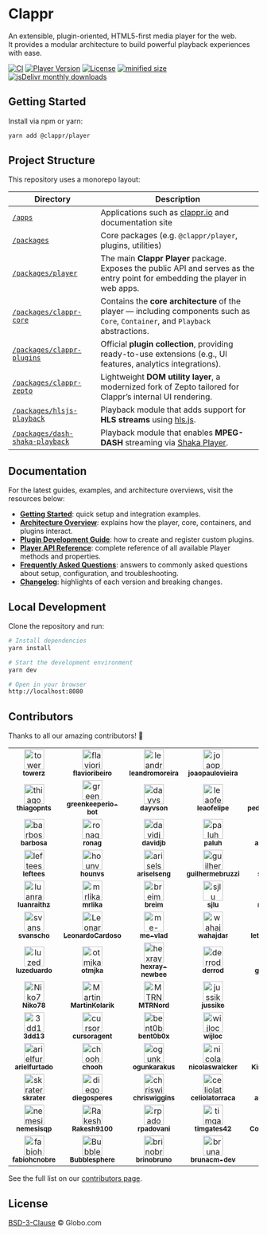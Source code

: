 # Clappr

An extensible, plugin-oriented, HTML5-first media player for the web.  
It provides a modular architecture to build powerful playback experiences with ease.

[![CI](https://github.com/clappr/clappr/actions/workflows/ci.yml/badge.svg)](https://github.com/clappr/clappr/actions/workflows/ci.yml)
[![Player Version](https://img.shields.io/badge/dynamic/json?url=https://raw.githubusercontent.com/clappr/clappr/main/packages/player/package.json&query=$.version&label=Player%20Version&color=blue)](https://raw.githubusercontent.com/clappr/clappr/main/packages/player/package.json)
[![License](https://img.shields.io/github/license/clappr/clappr)](https://github.com/clappr/clappr/blob/main/LICENSE)
[![minified size](https://img.shields.io/bundlephobia/min/@clappr/player)](https://bundlephobia.com/package/@clappr/player)
[![jsDelivr monthly downloads](https://img.shields.io/jsdelivr/npm/hm/@clappr/player)](https://www.jsdelivr.com/package/npm/@clappr/player)

## Getting Started

Install via npm or yarn:

```bash
yarn add @clappr/player
```

## Project Structure

This repository uses a monorepo layout:

| Directory                                                        | Description                                                                                                                       |
| ---------------------------------------------------------------- | --------------------------------------------------------------------------------------------------------------------------------- |
| [`/apps`](/apps/)                                                | Applications such as [clappr.io](http://clappr.io/) and documentation site                                                        |
| [`/packages`](/packages/)                                        | Core packages (e.g. `@clappr/player`, plugins, utilities)                                                                         |
| [`/packages/player`](/packages/player)                           | The main **Clappr Player** package. Exposes the public API and serves as the entry point for embedding the player in web apps.    |
| [`/packages/clappr-core`](/packages/clappr-core)                 | Contains the **core architecture** of the player — including components such as `Core`, `Container`, and `Playback` abstractions. |
| [`/packages/clappr-plugins`](/packages/clappr-plugins)           | Official **plugin collection**, providing ready-to-use extensions (e.g., UI features, analytics integrations).                    |
| [`/packages/clappr-zepto`](/packages/clappr-zepto)               | Lightweight **DOM utility layer**, a modernized fork of Zepto tailored for Clappr’s internal UI rendering.                        |
| [`/packages/hlsjs-playback`](/packages/hlsjs-playback)           | Playback module that adds support for **HLS streams** using [hls.js](https://github.com/video-dev/hls.js).                        |
| [`/packages/dash-shaka-playback`](/packages/dash-shaka-playback) | Playback module that enables **MPEG-DASH** streaming via [Shaka Player](https://github.com/google/shaka-player).                  |

## Documentation

For the latest guides, examples, and architecture overviews, visit the resources below:

- [**Getting Started**](./apps/clappr.io/docs/getting_started.md): quick setup and integration examples.
- [**Architecture Overview**](./apps/clappr.io/docs/architecture.md): explains how the player, core, containers, and plugins interact.
- [**Plugin Development Guide**](./apps/clappr.io/docs/guides/how_to_build_plugins.md): how to create and register custom plugins.
- [**Player API Reference**](./apps/clappr.io/docs/api.md): complete reference of all available Player methods and properties.
- [**Frequently Asked Questions**](./apps/clappr.io/docs/faq.md): answers to commonly asked questions about setup, configuration, and troubleshooting.
- [**Changelog**](https://github.com/clappr/clappr/releases): highlights of each version and breaking changes.

## Local Development

Clone the repository and run:

```bash
# Install dependencies
yarn install

# Start the development environment
yarn dev

# Open in your browser
http://localhost:8080
```

## Contributors

Thanks to all our amazing contributors! 🎉

<!-- readme: contributors -start -->
<table>
	<tbody>
		<tr>
            <td align="center">
                <a href="https://github.com/towerz">
                    <img src="https://avatars.githubusercontent.com/u/989801?v=4" width="40;" alt="towerz"/>
                    <br />
                    <sub><b>towerz</b></sub>
                </a>
            </td>
            <td align="center">
                <a href="https://github.com/flavioribeiro">
                    <img src="https://avatars.githubusercontent.com/u/244265?v=4" width="40;" alt="flavioribeiro"/>
                    <br />
                    <sub><b>flavioribeiro</b></sub>
                </a>
            </td>
            <td align="center">
                <a href="https://github.com/leandromoreira">
                    <img src="https://avatars.githubusercontent.com/u/55913?v=4" width="40;" alt="leandromoreira"/>
                    <br />
                    <sub><b>leandromoreira</b></sub>
                </a>
            </td>
            <td align="center">
                <a href="https://github.com/joaopaulovieira">
                    <img src="https://avatars.githubusercontent.com/u/5631063?v=4" width="40;" alt="joaopaulovieira"/>
                    <br />
                    <sub><b>joaopaulovieira</b></sub>
                </a>
            </td>
            <td align="center">
                <a href="https://github.com/tjenkinson">
                    <img src="https://avatars.githubusercontent.com/u/3259993?v=4" width="40;" alt="tjenkinson"/>
                    <br />
                    <sub><b>tjenkinson</b></sub>
                </a>
            </td>
            <td align="center">
                <a href="https://github.com/jhonatangcavalcanti">
                    <img src="https://avatars.githubusercontent.com/u/14154066?v=4" width="40;" alt="jhonatangcavalcanti"/>
                    <br />
                    <sub><b>jhonatangcavalcanti</b></sub>
                </a>
            </td>
            <td align="center">
                <a href="https://github.com/tchakabam">
                    <img src="https://avatars.githubusercontent.com/u/1480052?v=4" width="40;" alt="tchakabam"/>
                    <br />
                    <sub><b>tchakabam</b></sub>
                </a>
            </td>
            <td align="center">
                <a href="https://github.com/kslimani">
                    <img src="https://avatars.githubusercontent.com/u/1758996?v=4" width="40;" alt="kslimani"/>
                    <br />
                    <sub><b>kslimani</b></sub>
                </a>
            </td>
		</tr>
		<tr>
            <td align="center">
                <a href="https://github.com/thiagopnts">
                    <img src="https://avatars.githubusercontent.com/u/322239?v=4" width="40;" alt="thiagopnts"/>
                    <br />
                    <sub><b>thiagopnts</b></sub>
                </a>
            </td>
            <td align="center">
                <a href="https://github.com/greenkeeperio-bot">
                    <img src="https://avatars.githubusercontent.com/u/14790466?v=4" width="40;" alt="greenkeeperio-bot"/>
                    <br />
                    <sub><b>greenkeeperio-bot</b></sub>
                </a>
            </td>
            <td align="center">
                <a href="https://github.com/dayvson">
                    <img src="https://avatars.githubusercontent.com/u/59447?v=4" width="40;" alt="dayvson"/>
                    <br />
                    <sub><b>dayvson</b></sub>
                </a>
            </td>
            <td align="center">
                <a href="https://github.com/leaofelipe">
                    <img src="https://avatars.githubusercontent.com/u/1847691?v=4" width="40;" alt="leaofelipe"/>
                    <br />
                    <sub><b>leaofelipe</b></sub>
                </a>
            </td>
            <td align="center">
                <a href="https://github.com/pedrochamberlain">
                    <img src="https://avatars.githubusercontent.com/u/40682476?v=4" width="40;" alt="pedrochamberlain"/>
                    <br />
                    <sub><b>pedrochamberlain</b></sub>
                </a>
            </td>
            <td align="center">
                <a href="https://github.com/bikegriffith">
                    <img src="https://avatars.githubusercontent.com/u/167782?v=4" width="40;" alt="bikegriffith"/>
                    <br />
                    <sub><b>bikegriffith</b></sub>
                </a>
            </td>
            <td align="center">
                <a href="https://github.com/vagnervjs">
                    <img src="https://avatars.githubusercontent.com/u/1696024?v=4" width="40;" alt="vagnervjs"/>
                    <br />
                    <sub><b>vagnervjs</b></sub>
                </a>
            </td>
            <td align="center">
                <a href="https://github.com/felipecesr">
                    <img src="https://avatars.githubusercontent.com/u/10980841?v=4" width="40;" alt="felipecesr"/>
                    <br />
                    <sub><b>felipecesr</b></sub>
                </a>
            </td>
		</tr>
		<tr>
            <td align="center">
                <a href="https://github.com/barbosa">
                    <img src="https://avatars.githubusercontent.com/u/235208?v=4" width="40;" alt="barbosa"/>
                    <br />
                    <sub><b>barbosa</b></sub>
                </a>
            </td>
            <td align="center">
                <a href="https://github.com/ronag">
                    <img src="https://avatars.githubusercontent.com/u/3065230?v=4" width="40;" alt="ronag"/>
                    <br />
                    <sub><b>ronag</b></sub>
                </a>
            </td>
            <td align="center">
                <a href="https://github.com/davidjb">
                    <img src="https://avatars.githubusercontent.com/u/1002811?v=4" width="40;" alt="davidjb"/>
                    <br />
                    <sub><b>davidjb</b></sub>
                </a>
            </td>
            <td align="center">
                <a href="https://github.com/paluh">
                    <img src="https://avatars.githubusercontent.com/u/190249?v=4" width="40;" alt="paluh"/>
                    <br />
                    <sub><b>paluh</b></sub>
                </a>
            </td>
            <td align="center">
                <a href="https://github.com/andrefilimono">
                    <img src="https://avatars.githubusercontent.com/u/7794526?v=4" width="40;" alt="andrefilimono"/>
                    <br />
                    <sub><b>andrefilimono</b></sub>
                </a>
            </td>
            <td align="center">
                <a href="https://github.com/NicholasAsimov">
                    <img src="https://avatars.githubusercontent.com/u/8828810?v=4" width="40;" alt="NicholasAsimov"/>
                    <br />
                    <sub><b>NicholasAsimov</b></sub>
                </a>
            </td>
            <td align="center">
                <a href="https://github.com/gamtiq">
                    <img src="https://avatars.githubusercontent.com/u/1177323?v=4" width="40;" alt="gamtiq"/>
                    <br />
                    <sub><b>gamtiq</b></sub>
                </a>
            </td>
            <td align="center">
                <a href="https://github.com/afonsocdaniel">
                    <img src="https://avatars.githubusercontent.com/u/1382338?v=4" width="40;" alt="afonsocdaniel"/>
                    <br />
                    <sub><b>afonsocdaniel</b></sub>
                </a>
            </td>
		</tr>
		<tr>
            <td align="center">
                <a href="https://github.com/leftees">
                    <img src="https://avatars.githubusercontent.com/u/12038092?v=4" width="40;" alt="leftees"/>
                    <br />
                    <sub><b>leftees</b></sub>
                </a>
            </td>
            <td align="center">
                <a href="https://github.com/hounvs">
                    <img src="https://avatars.githubusercontent.com/u/6434904?v=4" width="40;" alt="hounvs"/>
                    <br />
                    <sub><b>hounvs</b></sub>
                </a>
            </td>
            <td align="center">
                <a href="https://github.com/ariselseng">
                    <img src="https://avatars.githubusercontent.com/u/445843?v=4" width="40;" alt="ariselseng"/>
                    <br />
                    <sub><b>ariselseng</b></sub>
                </a>
            </td>
            <td align="center">
                <a href="https://github.com/guilhermebruzzi">
                    <img src="https://avatars.githubusercontent.com/u/1321766?v=4" width="40;" alt="guilhermebruzzi"/>
                    <br />
                    <sub><b>guilhermebruzzi</b></sub>
                </a>
            </td>
            <td align="center">
                <a href="https://github.com/stanogurnik">
                    <img src="https://avatars.githubusercontent.com/u/2771618?v=4" width="40;" alt="stanogurnik"/>
                    <br />
                    <sub><b>stanogurnik</b></sub>
                </a>
            </td>
            <td align="center">
                <a href="https://github.com/amanda-bmelo">
                    <img src="https://avatars.githubusercontent.com/u/48109161?v=4" width="40;" alt="amanda-bmelo"/>
                    <br />
                    <sub><b>amanda-bmelo</b></sub>
                </a>
            </td>
            <td align="center">
                <a href="https://github.com/michaelcunningham19">
                    <img src="https://avatars.githubusercontent.com/u/10078342?v=4" width="40;" alt="michaelcunningham19"/>
                    <br />
                    <sub><b>michaelcunningham19</b></sub>
                </a>
            </td>
            <td align="center">
                <a href="https://github.com/rheber">
                    <img src="https://avatars.githubusercontent.com/u/7068967?v=4" width="40;" alt="rheber"/>
                    <br />
                    <sub><b>rheber</b></sub>
                </a>
            </td>
		</tr>
		<tr>
            <td align="center">
                <a href="https://github.com/luanraithz">
                    <img src="https://avatars.githubusercontent.com/u/27583162?v=4" width="40;" alt="luanraithz"/>
                    <br />
                    <sub><b>luanraithz</b></sub>
                </a>
            </td>
            <td align="center">
                <a href="https://github.com/mrlika">
                    <img src="https://avatars.githubusercontent.com/u/1469266?v=4" width="40;" alt="mrlika"/>
                    <br />
                    <sub><b>mrlika</b></sub>
                </a>
            </td>
            <td align="center">
                <a href="https://github.com/breim">
                    <img src="https://avatars.githubusercontent.com/u/4550114?v=4" width="40;" alt="breim"/>
                    <br />
                    <sub><b>breim</b></sub>
                </a>
            </td>
            <td align="center">
                <a href="https://github.com/sjlu">
                    <img src="https://avatars.githubusercontent.com/u/329917?v=4" width="40;" alt="sjlu"/>
                    <br />
                    <sub><b>sjlu</b></sub>
                </a>
            </td>
            <td align="center">
                <a href="https://github.com/raphamorim">
                    <img src="https://avatars.githubusercontent.com/u/3630346?v=4" width="40;" alt="raphamorim"/>
                    <br />
                    <sub><b>raphamorim</b></sub>
                </a>
            </td>
            <td align="center">
                <a href="https://github.com/avreg">
                    <img src="https://avatars.githubusercontent.com/u/1052428?v=4" width="40;" alt="avreg"/>
                    <br />
                    <sub><b>avreg</b></sub>
                </a>
            </td>
            <td align="center">
                <a href="https://github.com/alvynmcq">
                    <img src="https://avatars.githubusercontent.com/u/1619808?v=4" width="40;" alt="alvynmcq"/>
                    <br />
                    <sub><b>alvynmcq</b></sub>
                </a>
            </td>
            <td align="center">
                <a href="https://github.com/argoilves">
                    <img src="https://avatars.githubusercontent.com/u/7804734?v=4" width="40;" alt="argoilves"/>
                    <br />
                    <sub><b>argoilves</b></sub>
                </a>
            </td>
		</tr>
		<tr>
            <td align="center">
                <a href="https://github.com/svanscho">
                    <img src="https://avatars.githubusercontent.com/u/7288358?v=4" width="40;" alt="svanscho"/>
                    <br />
                    <sub><b>svanscho</b></sub>
                </a>
            </td>
            <td align="center">
                <a href="https://github.com/LeonardoCardoso">
                    <img src="https://avatars.githubusercontent.com/u/1775157?v=4" width="40;" alt="LeonardoCardoso"/>
                    <br />
                    <sub><b>LeonardoCardoso</b></sub>
                </a>
            </td>
            <td align="center">
                <a href="https://github.com/me-vlad">
                    <img src="https://avatars.githubusercontent.com/u/222185?v=4" width="40;" alt="me-vlad"/>
                    <br />
                    <sub><b>me-vlad</b></sub>
                </a>
            </td>
            <td align="center">
                <a href="https://github.com/wahajdar">
                    <img src="https://avatars.githubusercontent.com/u/25760541?v=4" width="40;" alt="wahajdar"/>
                    <br />
                    <sub><b>wahajdar</b></sub>
                </a>
            </td>
            <td align="center">
                <a href="https://github.com/leticiafernandes">
                    <img src="https://avatars.githubusercontent.com/u/13765802?v=4" width="40;" alt="leticiafernandes"/>
                    <br />
                    <sub><b>leticiafernandes</b></sub>
                </a>
            </td>
            <td align="center">
                <a href="https://github.com/lucasrodcosta">
                    <img src="https://avatars.githubusercontent.com/u/2574399?v=4" width="40;" alt="lucasrodcosta"/>
                    <br />
                    <sub><b>lucasrodcosta</b></sub>
                </a>
            </td>
            <td align="center">
                <a href="https://github.com/RussCoder">
                    <img src="https://avatars.githubusercontent.com/u/18438165?v=4" width="40;" alt="RussCoder"/>
                    <br />
                    <sub><b>RussCoder</b></sub>
                </a>
            </td>
            <td align="center">
                <a href="https://github.com/paulocesarjr">
                    <img src="https://avatars.githubusercontent.com/u/13860683?v=4" width="40;" alt="paulocesarjr"/>
                    <br />
                    <sub><b>paulocesarjr</b></sub>
                </a>
            </td>
		</tr>
		<tr>
            <td align="center">
                <a href="https://github.com/luzeduardo">
                    <img src="https://avatars.githubusercontent.com/u/770092?v=4" width="40;" alt="luzeduardo"/>
                    <br />
                    <sub><b>luzeduardo</b></sub>
                </a>
            </td>
            <td align="center">
                <a href="https://github.com/otmjka">
                    <img src="https://avatars.githubusercontent.com/u/5286446?v=4" width="40;" alt="otmjka"/>
                    <br />
                    <sub><b>otmjka</b></sub>
                </a>
            </td>
            <td align="center">
                <a href="https://github.com/hexray-newbee">
                    <img src="https://avatars.githubusercontent.com/u/15082228?v=4" width="40;" alt="hexray-newbee"/>
                    <br />
                    <sub><b>hexray-newbee</b></sub>
                </a>
            </td>
            <td align="center">
                <a href="https://github.com/derrod">
                    <img src="https://avatars.githubusercontent.com/u/3123295?v=4" width="40;" alt="derrod"/>
                    <br />
                    <sub><b>derrod</b></sub>
                </a>
            </td>
            <td align="center">
                <a href="https://github.com/gitter-badger">
                    <img src="https://avatars.githubusercontent.com/u/8518239?v=4" width="40;" alt="gitter-badger"/>
                    <br />
                    <sub><b>gitter-badger</b></sub>
                </a>
            </td>
            <td align="center">
                <a href="https://github.com/seanhussey">
                    <img src="https://avatars.githubusercontent.com/u/10438?v=4" width="40;" alt="seanhussey"/>
                    <br />
                    <sub><b>seanhussey</b></sub>
                </a>
            </td>
            <td align="center">
                <a href="https://github.com/rolandstarke">
                    <img src="https://avatars.githubusercontent.com/u/5196813?v=4" width="40;" alt="rolandstarke"/>
                    <br />
                    <sub><b>rolandstarke</b></sub>
                </a>
            </td>
            <td align="center">
                <a href="https://github.com/rcmachado">
                    <img src="https://avatars.githubusercontent.com/u/141832?v=4" width="40;" alt="rcmachado"/>
                    <br />
                    <sub><b>rcmachado</b></sub>
                </a>
            </td>
		</tr>
		<tr>
            <td align="center">
                <a href="https://github.com/Niko78">
                    <img src="https://avatars.githubusercontent.com/u/17108017?v=4" width="40;" alt="Niko78"/>
                    <br />
                    <sub><b>Niko78</b></sub>
                </a>
            </td>
            <td align="center">
                <a href="https://github.com/MartinKolarik">
                    <img src="https://avatars.githubusercontent.com/u/6192491?v=4" width="40;" alt="MartinKolarik"/>
                    <br />
                    <sub><b>MartinKolarik</b></sub>
                </a>
            </td>
            <td align="center">
                <a href="https://github.com/MTRNord">
                    <img src="https://avatars.githubusercontent.com/u/1374914?v=4" width="40;" alt="MTRNord"/>
                    <br />
                    <sub><b>MTRNord</b></sub>
                </a>
            </td>
            <td align="center">
                <a href="https://github.com/jussike">
                    <img src="https://avatars.githubusercontent.com/u/7323729?v=4" width="40;" alt="jussike"/>
                    <br />
                    <sub><b>jussike</b></sub>
                </a>
            </td>
            <td align="center">
                <a href="https://github.com/kad3nce">
                    <img src="https://avatars.githubusercontent.com/u/556?v=4" width="40;" alt="kad3nce"/>
                    <br />
                    <sub><b>kad3nce</b></sub>
                </a>
            </td>
            <td align="center">
                <a href="https://github.com/jlmcdonald">
                    <img src="https://avatars.githubusercontent.com/u/3506893?v=4" width="40;" alt="jlmcdonald"/>
                    <br />
                    <sub><b>jlmcdonald</b></sub>
                </a>
            </td>
            <td align="center">
                <a href="https://github.com/revolter">
                    <img src="https://avatars.githubusercontent.com/u/5748627?v=4" width="40;" alt="revolter"/>
                    <br />
                    <sub><b>revolter</b></sub>
                </a>
            </td>
            <td align="center">
                <a href="https://github.com/emilepommier">
                    <img src="https://avatars.githubusercontent.com/u/36151637?v=4" width="40;" alt="emilepommier"/>
                    <br />
                    <sub><b>emilepommier</b></sub>
                </a>
            </td>
		</tr>
		<tr>
            <td align="center">
                <a href="https://github.com/3dd13">
                    <img src="https://avatars.githubusercontent.com/u/223555?v=4" width="40;" alt="3dd13"/>
                    <br />
                    <sub><b>3dd13</b></sub>
                </a>
            </td>
            <td align="center">
                <a href="https://github.com/cursoragent">
                    <img src="https://avatars.githubusercontent.com/u/199161495?v=4" width="40;" alt="cursoragent"/>
                    <br />
                    <sub><b>cursoragent</b></sub>
                </a>
            </td>
            <td align="center">
                <a href="https://github.com/bent0b0x">
                    <img src="https://avatars.githubusercontent.com/u/7697924?v=4" width="40;" alt="bent0b0x"/>
                    <br />
                    <sub><b>bent0b0x</b></sub>
                </a>
            </td>
            <td align="center">
                <a href="https://github.com/wijloc">
                    <img src="https://avatars.githubusercontent.com/u/16838209?v=4" width="40;" alt="wijloc"/>
                    <br />
                    <sub><b>wijloc</b></sub>
                </a>
            </td>
            <td align="center">
                <a href="https://github.com/liamsegura">
                    <img src="https://avatars.githubusercontent.com/u/102547056?v=4" width="40;" alt="liamsegura"/>
                    <br />
                    <sub><b>liamsegura</b></sub>
                </a>
            </td>
            <td align="center">
                <a href="https://github.com/shaharmor">
                    <img src="https://avatars.githubusercontent.com/u/10861920?v=4" width="40;" alt="shaharmor"/>
                    <br />
                    <sub><b>shaharmor</b></sub>
                </a>
            </td>
            <td align="center">
                <a href="https://github.com/PNixx">
                    <img src="https://avatars.githubusercontent.com/u/1117351?v=4" width="40;" alt="PNixx"/>
                    <br />
                    <sub><b>PNixx</b></sub>
                </a>
            </td>
            <td align="center">
                <a href="https://github.com/kolpax">
                    <img src="https://avatars.githubusercontent.com/u/3372392?v=4" width="40;" alt="kolpax"/>
                    <br />
                    <sub><b>kolpax</b></sub>
                </a>
            </td>
		</tr>
		<tr>
            <td align="center">
                <a href="https://github.com/arielfurtado">
                    <img src="https://avatars.githubusercontent.com/u/7703845?v=4" width="40;" alt="arielfurtado"/>
                    <br />
                    <sub><b>arielfurtado</b></sub>
                </a>
            </td>
            <td align="center">
                <a href="https://github.com/chooh">
                    <img src="https://avatars.githubusercontent.com/u/9463?v=4" width="40;" alt="chooh"/>
                    <br />
                    <sub><b>chooh</b></sub>
                </a>
            </td>
            <td align="center">
                <a href="https://github.com/ogunkarakus">
                    <img src="https://avatars.githubusercontent.com/u/14255843?v=4" width="40;" alt="ogunkarakus"/>
                    <br />
                    <sub><b>ogunkarakus</b></sub>
                </a>
            </td>
            <td align="center">
                <a href="https://github.com/nicolaswalcker">
                    <img src="https://avatars.githubusercontent.com/u/50677753?v=4" width="40;" alt="nicolaswalcker"/>
                    <br />
                    <sub><b>nicolaswalcker</b></sub>
                </a>
            </td>
            <td align="center">
                <a href="https://github.com/KingHorse2015">
                    <img src="https://avatars.githubusercontent.com/u/15171668?v=4" width="40;" alt="KingHorse2015"/>
                    <br />
                    <sub><b>KingHorse2015</b></sub>
                </a>
            </td>
            <td align="center">
                <a href="https://github.com/markx">
                    <img src="https://avatars.githubusercontent.com/u/1816385?v=4" width="40;" alt="markx"/>
                    <br />
                    <sub><b>markx</b></sub>
                </a>
            </td>
            <td align="center">
                <a href="https://github.com/jfairley">
                    <img src="https://avatars.githubusercontent.com/u/992483?v=4" width="40;" alt="jfairley"/>
                    <br />
                    <sub><b>jfairley</b></sub>
                </a>
            </td>
            <td align="center">
                <a href="https://github.com/medeeiros">
                    <img src="https://avatars.githubusercontent.com/u/331136?v=4" width="40;" alt="medeeiros"/>
                    <br />
                    <sub><b>medeeiros</b></sub>
                </a>
            </td>
		</tr>
		<tr>
            <td align="center">
                <a href="https://github.com/skrater">
                    <img src="https://avatars.githubusercontent.com/u/3642917?v=4" width="40;" alt="skrater"/>
                    <br />
                    <sub><b>skrater</b></sub>
                </a>
            </td>
            <td align="center">
                <a href="https://github.com/diegosperes">
                    <img src="https://avatars.githubusercontent.com/u/2347485?v=4" width="40;" alt="diegosperes"/>
                    <br />
                    <sub><b>diegosperes</b></sub>
                </a>
            </td>
            <td align="center">
                <a href="https://github.com/chriswiggins">
                    <img src="https://avatars.githubusercontent.com/u/2830609?v=4" width="40;" alt="chriswiggins"/>
                    <br />
                    <sub><b>chriswiggins</b></sub>
                </a>
            </td>
            <td align="center">
                <a href="https://github.com/celiolatorraca">
                    <img src="https://avatars.githubusercontent.com/u/43214?v=4" width="40;" alt="celiolatorraca"/>
                    <br />
                    <sub><b>celiolatorraca</b></sub>
                </a>
            </td>
            <td align="center">
                <a href="https://github.com/ahmadmayahi">
                    <img src="https://avatars.githubusercontent.com/u/1689910?v=4" width="40;" alt="ahmadmayahi"/>
                    <br />
                    <sub><b>ahmadmayahi</b></sub>
                </a>
            </td>
            <td align="center">
                <a href="https://github.com/lucasbraganca-tw">
                    <img src="https://avatars.githubusercontent.com/u/77497129?v=4" width="40;" alt="lucasbraganca-tw"/>
                    <br />
                    <sub><b>lucasbraganca-tw</b></sub>
                </a>
            </td>
            <td align="center">
                <a href="https://github.com/Lucbm99">
                    <img src="https://avatars.githubusercontent.com/u/45500959?v=4" width="40;" alt="Lucbm99"/>
                    <br />
                    <sub><b>Lucbm99</b></sub>
                </a>
            </td>
            <td align="center">
                <a href="https://github.com/Bugadinho">
                    <img src="https://avatars.githubusercontent.com/u/31747009?v=4" width="40;" alt="Bugadinho"/>
                    <br />
                    <sub><b>Bugadinho</b></sub>
                </a>
            </td>
		</tr>
		<tr>
            <td align="center">
                <a href="https://github.com/nemesisqp">
                    <img src="https://avatars.githubusercontent.com/u/1621069?v=4" width="40;" alt="nemesisqp"/>
                    <br />
                    <sub><b>nemesisqp</b></sub>
                </a>
            </td>
            <td align="center">
                <a href="https://github.com/Rakesh9100">
                    <img src="https://avatars.githubusercontent.com/u/73993775?v=4" width="40;" alt="Rakesh9100"/>
                    <br />
                    <sub><b>Rakesh9100</b></sub>
                </a>
            </td>
            <td align="center">
                <a href="https://github.com/rpadovani">
                    <img src="https://avatars.githubusercontent.com/u/1713343?v=4" width="40;" alt="rpadovani"/>
                    <br />
                    <sub><b>rpadovani</b></sub>
                </a>
            </td>
            <td align="center">
                <a href="https://github.com/timgates42">
                    <img src="https://avatars.githubusercontent.com/u/47873678?v=4" width="40;" alt="timgates42"/>
                    <br />
                    <sub><b>timgates42</b></sub>
                </a>
            </td>
            <td align="center">
                <a href="https://github.com/CommanderRoot">
                    <img src="https://avatars.githubusercontent.com/u/4395417?v=4" width="40;" alt="CommanderRoot"/>
                    <br />
                    <sub><b>CommanderRoot</b></sub>
                </a>
            </td>
            <td align="center">
                <a href="https://github.com/LiShiSangZi">
                    <img src="https://avatars.githubusercontent.com/u/387171?v=4" width="40;" alt="LiShiSangZi"/>
                    <br />
                    <sub><b>LiShiSangZi</b></sub>
                </a>
            </td>
            <td align="center">
                <a href="https://github.com/moni33">
                    <img src="https://avatars.githubusercontent.com/u/90513592?v=4" width="40;" alt="moni33"/>
                    <br />
                    <sub><b>moni33</b></sub>
                </a>
            </td>
            <td align="center">
                <a href="https://github.com/hugocm99">
                    <img src="https://avatars.githubusercontent.com/u/33068028?v=4" width="40;" alt="hugocm99"/>
                    <br />
                    <sub><b>hugocm99</b></sub>
                </a>
            </td>
		</tr>
		<tr>
            <td align="center">
                <a href="https://github.com/fabiohcnobre">
                    <img src="https://avatars.githubusercontent.com/u/22354660?v=4" width="40;" alt="fabiohcnobre"/>
                    <br />
                    <sub><b>fabiohcnobre</b></sub>
                </a>
            </td>
            <td align="center">
                <a href="https://github.com/Bubblesphere">
                    <img src="https://avatars.githubusercontent.com/u/8861575?v=4" width="40;" alt="Bubblesphere"/>
                    <br />
                    <sub><b>Bubblesphere</b></sub>
                </a>
            </td>
            <td align="center">
                <a href="https://github.com/brinobruno">
                    <img src="https://avatars.githubusercontent.com/u/81701584?v=4" width="40;" alt="brinobruno"/>
                    <br />
                    <sub><b>brinobruno</b></sub>
                </a>
            </td>
            <td align="center">
                <a href="https://github.com/brunacm-dev">
                    <img src="https://avatars.githubusercontent.com/u/71555436?v=4" width="40;" alt="brunacm-dev"/>
                    <br />
                    <sub><b>brunacm-dev</b></sub>
                </a>
            </td>
            <td align="center">
                <a href="https://github.com/poshe">
                    <img src="https://avatars.githubusercontent.com/u/4026615?v=4" width="40;" alt="poshe"/>
                    <br />
                    <sub><b>poshe</b></sub>
                </a>
            </td>
            <td align="center">
                <a href="https://github.com/Ronkiro">
                    <img src="https://avatars.githubusercontent.com/u/27526023?v=4" width="40;" alt="Ronkiro"/>
                    <br />
                    <sub><b>Ronkiro</b></sub>
                </a>
            </td>
            <td align="center">
                <a href="https://github.com/Abubakrce19">
                    <img src="https://avatars.githubusercontent.com/u/104122959?v=4" width="40;" alt="Abubakrce19"/>
                    <br />
                    <sub><b>Abubakrce19</b></sub>
                </a>
            </td>
            <td align="center">
                <a href="https://github.com/ahu">
                    <img src="https://avatars.githubusercontent.com/u/330336?v=4" width="40;" alt="ahu"/>
                    <br />
                    <sub><b>ahu</b></sub>
                </a>
            </td>
		</tr>
	<tbody>
</table>
<!-- readme: contributors -end -->

See the full list on our [contributors page](https://github.com/clappr/clappr/graphs/contributors).

## License

[BSD-3-Clause](LICENSE) © Globo.com
